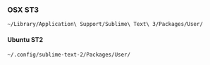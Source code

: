 
### OSX ST3

```
~/Library/Application\ Support/Sublime\ Text\ 3/Packages/User/

```

#### Ubuntu ST2

```
~/.config/sublime-text-2/Packages/User/

```